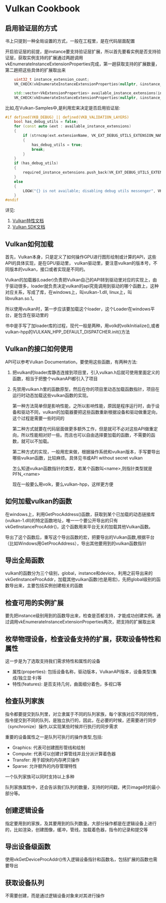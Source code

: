 # Vulkan Cookbook

## 启用验证层的方式

书上只提到一种全局设置的方式，一般在工程里，是在代码层面配置

开启验证层的前提，是instance要支持验证层扩展，所以首先要看实例是否支持验证层，获取实例支持的扩展通过两趟调用vkEnumerateInstanceExtensionProperties完成，第一趟获取支持的扩展数量，第二趟把这些具体的扩展取出来

```c++
	uint32_t instance_extension_count;
	VK_CHECK(vkEnumerateInstanceExtensionProperties(nullptr, &instance_extension_count, nullptr));

	std::vector<VkExtensionProperties> available_instance_extensions(instance_extension_count);
	VK_CHECK(vkEnumerateInstanceExtensionProperties(nullptr, &instance_extension_count, available_instance_extensions.data()));
```

比如,在Vulkan-Samples中,是利用宏来决定是否启用验证层:

```c++
#if defined(VKB_DEBUG) || defined(VKB_VALIDATION_LAYERS)
	bool has_debug_utils = false;
	for (const auto &ext : available_instance_extensions)
	{
		if (strncmp(ext.extensionName, VK_EXT_DEBUG_UTILS_EXTENSION_NAME, strlen(VK_EXT_DEBUG_UTILS_EXTENSION_NAME)) == 0)
		{
			has_debug_utils = true;
			break;
		}
	}
	if (has_debug_utils)
	{
		required_instance_extensions.push_back(VK_EXT_DEBUG_UTILS_EXTENSION_NAME);
	}
	else
	{
		LOGW("{} is not available; disabling debug utils messenger", VK_EXT_DEBUG_UTILS_EXTENSION_NAME);
	}
#endif
```

详见:

1. [Vulkan特性文档](https://registry.khronos.org/vulkan/specs/latest/html/vkspec.html#vkEnumerateInstanceExtensionProperties)
2. [Vulkan SDK文档](https://vulkan.lunarg.com/doc/sdk/1.3.250.1/windows/layer_configuration.html)

## Vulkan如何加载

首先，Vulkan本身，只是定义了如何操作GPU进行图形绘制或计算的API，这些API的具体实现，是在GPU驱动里， vulkan驱动里，要注意vulkan的版本号，不同版本的vulkan，接口或者实现是不同的。

Vulkan的加载器(Loader)负责把Vulkan自己的API转到驱动里对应的实现上，由于驱动很多，loader就负责决定vulkan的api究竟调用到驱动的哪个函数上，这种对应关系，写成了库，在windows上，叫vulkan-1.dll, linux上，叫libvulkan.so.1。

所以使用vulkan时，第一步应该要加载这个loader，这个Loader在windows平台，是包含在驱动里的

书中是手写了加loader库的过程，现代一般是两种，用volk的volkInitialize(),或者vulkan-hpp的VULKAN_HPP_DEFAULT_DISPATCHER.init()方法

## Vulkan的接口如何使用

API可以参考Vulkan Documentation，要使用这些函数，有两种方法:

1. 把vulkan的loader库静态连接到项目里，引入vulkan.h后就可使用里面定义的函数，相当于把整个vulkanAPI都引入了项目
2. 先禁用vulkan.h里的函数原型，然后在你的项目里动态加载函数指针，项目在运行时动态加载这些vulkan函数的实现。

    第一种方法简单但是影响性能，之所以影响性能，原因是程序运行时，由于设备和驱动不同，vulkan的加载器要把这些函数重新根据设备和驱动做重定向，这个过程是需要一些时间的

    第二种方式就要在代码层面做更多额外工作，但是就可不必对这些API做重定向，所以性能相对好一些。而且也可以自由选择要加载的函数，不需要的函数，就可以不加载。

    第二种方式的实现，一般用宏来做，根据操作系统和vulkan版本，手写要导出哪些vulkan函数，比较麻烦。具体见书或API without secret vulkan

    怎么知道vulkan函数指针的类型，若某个函数叫\<name\>,则指针类型就是PFN_\<name\>  

    现在一般要么用volk，要么vulkan-hpp，这样更方便

## 如何加载vulkan的函数

在windows上，利用GetProcAddress()函数，获取到某个已加载的动态链接库(vulkan-1.dll)的特定函数地址，唯一一个要公开导出的只有vkGetInstanceProcAddr()，这个函数用来平台无关的加载其他Vulkan函数。

导出了这个函数后，重写这个导出函数的宏，把要导出的Vulkan函数,根据平台（比如Windows用GetProcAddress），导出其他要用到的vulkan函数指针

## 导出全局函数

vulkan的函数分为三个级别，global，instance和device，利用之前导出来的vkGetInstanceProcAddr，加载其他vulkan函数(也是用宏)，先把global级别的函数导出来，主要包括实例创建相关的函数

## 检查可用的实例扩展

要先把instance级别用到的函数导出来，检查是否都支持，才能成功创建实例。通过调用vkEnumerateInstanceExtensionProperties两次，把支持的扩展取出来

## 枚举物理设备，检查设备支持的扩展，获取设备特性和属性

这一步是为了选取支持我们需求特性和属性的设备

- 属性(properties): 包括设备名称，驱动版本，VulkanAPI版本，设备类型(集成/独立显卡)等
- 特性(features): 是否支持几何，曲面细分着色，多视口等

## 检查队列家族

指令都要提交到队列里，对立隶属于不同的队列家族，每个家族对应不同的特性，指令提交到不同的队列，是独立执行的，因此，在必要的时候，还需要进行同步（synchronize）操作,以实现某些时候并行执行的同步需求

重要的设备属性之一是队列可执行的操作类型,包括:

- Graphics: 代表可创建图形管线和绘制
- Compute: 代表可以创建计算管线并且分派计算着色器
- Transfer: 用于超快的内存拷贝操作
- Sparse: 允许额外的内存管理特性

一个队列家族可以同时支持以上多种

队列家族属性中，还会告诉我们队列的数量，支持的时间戳，拷贝image时的最小部分等。

## 创建逻辑设备

指定要用到的家族，及其要用到的队列数量。大部分操作都是在逻辑设备上进行的，比如渲染，创建图像，缓冲，管线，加载着色器，指令的记录和提交等

## 导出设备级函数

使用vkGetDeviceProcAddr()传入逻辑设备指针和函数名，包括扩展的函数也需要导出

## 获取设备队列

不需要创建，而是通过逻辑设备对象来对其进行操作
